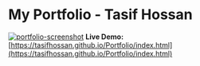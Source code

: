 # My Portfolio - Tasif Hossan

[![portfolio-screenshot](https://github.com/user-attachments/assets/f35e147e-3ee0-4fd0-a3c1-fbbe01e3f34f)](https://tasifhossan.github.io/Portfolio/index.html)
**Live Demo:** [https://tasifhossan.github.io/Portfolio/index.html](https://tasifhossan.github.io/Portfolio/index.html)

